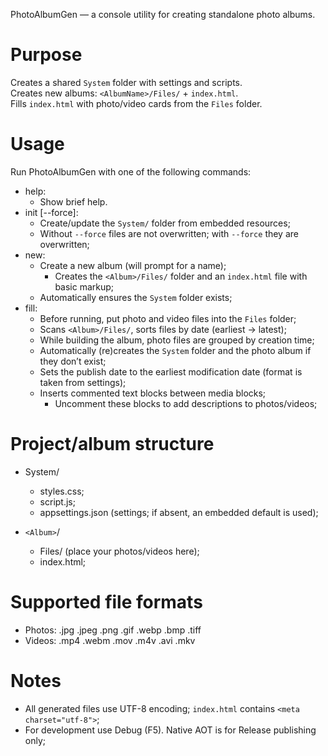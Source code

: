 PhotoAlbumGen — a console utility for creating standalone photo albums.

# Purpose

Creates a shared `System` folder with settings and scripts.  
Creates new albums: `<AlbumName>/Files/` + `index.html`.  
Fills `index.html` with photo/video cards from the `Files` folder.

# Usage

Run PhotoAlbumGen with one of the following commands:
- help:
  - Show brief help.
- init [--force]:
  - Create/update the `System/` folder from embedded resources;
  - Without `--force` files are not overwritten; with `--force` they are overwritten;
- new:
  - Create a new album (will prompt for a name);
    - Creates the `<Album>/Files/` folder and an `index.html` file with basic markup;
  - Automatically ensures the `System` folder exists;
- fill:
  - Before running, put photo and video files into the `Files` folder;
  - Scans `<Album>/Files/`, sorts files by date (earliest → latest);
  - While building the album, photo files are grouped by creation time;
  - Automatically (re)creates the `System` folder and the photo album if they don’t exist;
  - Sets the publish date to the earliest modification date (format is taken from settings);
  - Inserts commented text blocks between media blocks;
    - Uncomment these blocks to add descriptions to photos/videos;

# Project/album structure

- System/
  - styles.css;
  - script.js;
  - appsettings.json (settings; if absent, an embedded default is used);

- `<Album>`/
  - Files/ (place your photos/videos here);
  - index.html;

# Supported file formats

- Photos: .jpg .jpeg .png .gif .webp .bmp .tiff
- Videos: .mp4 .webm .mov .m4v .avi .mkv

# Notes

- All generated files use UTF-8 encoding; `index.html` contains `<meta charset="utf-8">`;
- For development use Debug (F5). Native AOT is for Release publishing only;
